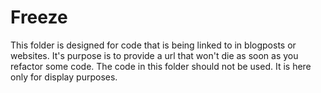 # Freeze
This folder is designed for code that is being linked to in blogposts or websites.
It's purpose is to provide a url that won't die as soon as you refactor some code.
The code in this folder should not be used. It is here only for display purposes.